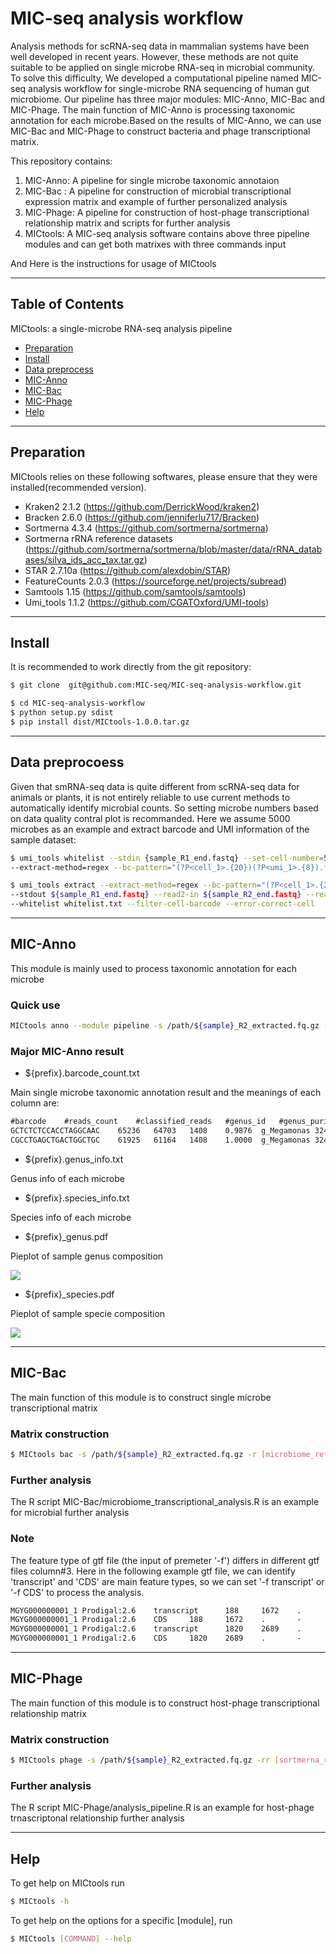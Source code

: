 # MIC-seq analysis workflow

Analysis methods for scRNA-seq data in mammalian systems have been well developed in recent years. However, these methods are not quite suitable to be applied on single microbe RNA-seq in microbial community. To solve this difficulty, We developed a computational pipeline named MIC-seq analysis workflow for single-microbe RNA sequencing of human gut microbiome. Our pipeline has three major modules: MIC-Anno, MIC-Bac and MIC-Phage. The main function of MIC-Anno is processing taxonomic annotation for each microbe.Based on the results of MIC-Anno, we can use MIC-Bac and MIC-Phage to construct bacteria and phage transcriptional matrix.

This repository contains:

1. MIC-Anno: A pipeline for single microbe taxonomic annotaion
2. MIC-Bac : A pipeline for construction of microbial transcriptional expression matrix and example of further personalized analysis 
3. MIC-Phage: A pipeline for construction of host-phage transcriptional relationship matrix and scripts for further analysis 
4. MICtools: A MIC-seq analysis software contains above three pipeline modules and can get both matrixes with three commands input

And Here is the instructions for usage of MICtools


---
## Table of Contents

MICtools: a single-microbe RNA-seq analysis pipeline

- [Preparation](#preparation)
- [Install](#install)
- [Data preprocess](#data-preprocess)
- [MIC-Anno](#MIC-Anno)
- [MIC-Bac](#MIC-Bac)
- [MIC-Phage](#MIC-Phage)
- [Help](#help)


---
## Preparation

MICtools relies on these following softwares, please ensure that they were installed(recommended version).

- Kraken2 2.1.2 (https://github.com/DerrickWood/kraken2)
- Bracken 2.6.0 (https://github.com/jenniferlu717/Bracken)
- Sortmerna 4.3.4 (https://github.com/sortmerna/sortmerna)
- Sortmerna rRNA reference datasets (https://github.com/sortmerna/sortmerna/blob/master/data/rRNA_databases/silva_ids_acc_tax.tar.gz)
- STAR 2.7.10a (https://github.com/alexdobin/STAR)
- FeatureCounts 2.0.3 (https://sourceforge.net/projects/subread)
- Samtools 1.15 (https://github.com/samtools/samtools)
- Umi_tools 1.1.2 (https://github.com/CGATOxford/UMI-tools)


---
## Install

It is recommended to work directly from the git repository:

```sh
$ git clone  git@github.com:MIC-seq/MIC-seq-analysis-workflow.git

$ cd MIC-seq-analysis-workflow
$ python setup.py sdist
$ pip install dist/MICtools-1.0.0.tar.gz
```


---
## Data preprocoess

Given that smRNA-seq data is quite different from scRNA-seq data for animals or plants, it is not entirely reliable to use current methods to automatically identify microbial counts. So setting microbe numbers based on data quality contral plot is recommanded. Here we assume 5000 microbes as an example and extract barcode and UMI information of the sample dataset:

```sh
$ umi_tools whitelist --stdin {sample_R1_end.fastq} --set-cell-number=5000 --method=umis --plot-prefix={plot_prefix} \
--extract-method=regex --bc-pattern="(?P<cell_1>.{20})(?P<umi_1>.{8}).*" --stdout whitelist.txt --log whitelist.log

$ umi_tools extract --extract-method=regex --bc-pattern="(?P<cell_1>.{20})(?P<umi_1>.{8}).*" --stdin ${sample} \
--stdout ${sample_R1_end.fastq} --read2-in ${sample_R2_end.fastq} --read2-out=${sample}_R2_extracted.fq.gz \
--whitelist whitelist.txt --filter-cell-barcode --error-correct-cell
```


---
## MIC-Anno

This module is mainly used to process taxonomic annotation for each microbe 

### Quick use

```sh
MICtools anno --module pipeline -s /path/${sample}_R2_extracted.fq.gz -r [kraken_ref_filepath] -p [output_prefix]
```

### Major MIC-Anno result

- ${prefix}.barcode_count.txt

Main single microbe taxonomic annotation result and the meanings of each column are:

```txt
#barcode	#reads_count	#classified_reads	#genus_id	#genus_purity	#genus_name	#species_id	#species_purity	#species_name
GCTCTCTCCACCTAGGCAAC	65236	64703	1408	0.9876	g_Megamonas	3246	0.9625	s_Megamonas funiformis
CGCCTGAGCTGACTGGCTGC	61925	61164	1408	1.0000	g_Megamonas	3246	0.9745	s_Megamonas funiformis
```

- ${prefix}.genus_info.txt

Genus info of each microbe

- ${prefix}.species_info.txt

Species info of each microbe

- ${prefix}_genus.pdf

Pieplot of sample genus composition

![](fig_path)

- ${prefix}_species.pdf

Pieplot of sample specie composition

![](fig_path)


---
## MIC-Bac

The main function of this module is to construct single microbe transcriptional matrix 

### Matrix construction
```sh
$ MICtools bac -s /path/${sample}_R2_extracted.fq.gz -r [microbiome_ref_folder_path] -f [gene/exon/transcript...]  -p [output_prefix]
```

### Further analysis

The R script MIC-Bac/microbiome_transcriptional_analysis.R is an example for microbial further analysis

### Note

The feature type of gtf file (the input of premeter '-f') differs in different gtf files column#3. Here in the following example gtf file, we can identify 'transcript' and 'CDS' are main feature types, so we can set '-f transcript' or '-f CDS' to process the analysis.

```txt
MGYG000000001_1 Prodigal:2.6    transcript      188     1672    .       -       .       transcript_id "MGYG000000001_00001"; gene_id "MGYG000000001_00001"; gene_name "clsA_1"
MGYG000000001_1 Prodigal:2.6    CDS     188     1672    .       -       0       transcript_id "MGYG000000001_00001"; gene_name "clsA_1";
MGYG000000001_1 Prodigal:2.6    transcript      1820    2689    .       -       .       transcript_id "MGYG000000001_00002"; gene_id "MGYG000000001_00002"; gene_name "focA_1"
MGYG000000001_1 Prodigal:2.6    CDS     1820    2689    .       -       0       transcript_id "MGYG000000001_00002"; gene_name "focA_1";
```


---
## MIC-Phage

The main function of this module is to construct host-phage transcriptional relationship matrix

### Matrix construction

```sh
$ MICtools phage -s /path/${sample}_R2_extracted.fq.gz -rr [sortmerna_rRNA_reference_datasets_path] -pr [phage_ref_folder_path] -f [gene/exon/transcript...]  -p [output_prefix]
```

### Further analysis

The R script MIC-Phage/analysis_pipeline.R is an example for host-phage trnascriptonal relationship further analysis


---
## Help

To get help on MICtools run

```sh
$ MICtools -h
```

To get help on the options for a specific [module], run

```sh
$ MICtools [COMMAND] --help
```